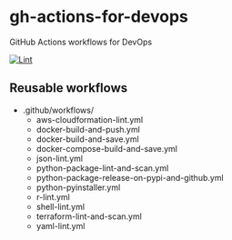 gh-actions-for-devops
=====================

GitHub Actions workflows for DevOps

[![Lint](https://github.com/dceoy/gh-actions-for-devops/actions/workflows/github-yaml-lint.yml/badge.svg)](https://github.com/dceoy/gh-actions-for-devops/actions/workflows/github-yaml-lint.yml)

Reusable workflows
------------------

- .github/workflows/
  - aws-cloudformation-lint.yml
  - docker-build-and-push.yml
  - docker-build-and-save.yml
  - docker-compose-build-and-save.yml
  - json-lint.yml
  - python-package-lint-and-scan.yml
  - python-package-release-on-pypi-and-github.yml
  - python-pyinstaller.yml
  - r-lint.yml
  - shell-lint.yml
  - terraform-lint-and-scan.yml
  - yaml-lint.yml

